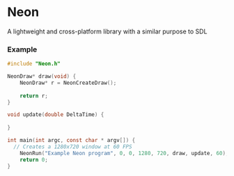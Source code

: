 # Neon
A lightweight and cross-platform library with a similar purpose to SDL

### Example

```c
#include "Neon.h"

NeonDraw* draw(void) {
	NeonDraw* r = NeonCreateDraw();
	
	return r;
}

void update(double DeltaTime) {
	
}

int main(int argc, const char * argv[]) {
  // Creates a 1280x720 window at 60 FPS
	NeonRun("Example Neon program", 0, 0, 1280, 720, draw, update, 60);
    return 0;
}
```
